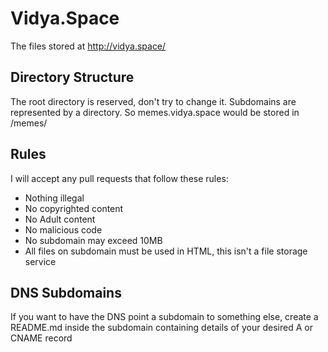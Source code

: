 # Vidya.Space
The files stored at http://vidya.space/

## Directory Structure
The root directory is reserved, don't try to change it.
Subdomains are represented by a directory. So memes.vidya.space would be stored in /memes/

## Rules
I will accept any pull requests that follow these rules:
- Nothing illegal
- No copyrighted content
- No Adult content
- No malicious code
- No subdomain may exceed 10MB
- All files on subdomain must be used in HTML, this isn't a file storage service

## DNS Subdomains
If you want to have the DNS point a subdomain to something else, create a README.md inside the subdomain containing details of your desired A or CNAME record
